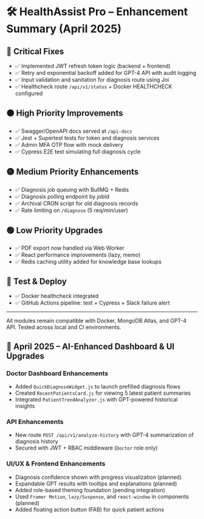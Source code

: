 
# 🛠 HealthAssist Pro – Enhancement Summary (April 2025)

## 🔴 Critical Fixes
- ✅ Implemented JWT refresh token logic (backend + frontend)
- ✅ Retry and exponential backoff added for GPT-4 API with audit logging
- ✅ Input validation and sanitation for diagnosis route using Joi
- ✅ Healthcheck route `/api/v1/status` + Docker HEALTHCHECK configured

## 🟠 High Priority Improvements
- ✅ Swagger/OpenAPI docs served at `/api-docs`
- ✅ Jest + Supertest tests for token and diagnosis services
- ✅ Admin MFA OTP flow with mock delivery
- ✅ Cypress E2E test simulating full diagnosis cycle

## 🟡 Medium Priority Enhancements
- ✅ Diagnosis job queuing with BullMQ + Redis
- ✅ Diagnosis polling endpoint by jobId
- ✅ Archival CRON script for old diagnosis records
- ✅ Rate limiting on `/diagnose` (5 req/min/user)

## 🟢 Low Priority Upgrades
- ✅ PDF export now handled via Web Worker
- ✅ React performance improvements (lazy, memo)
- ✅ Redis caching utility added for knowledge base lookups

## 🧪 Test & Deploy
- ✅ Docker healthcheck integrated
- ✅ GitHub Actions pipeline: test + Cypress + Slack failure alert

---

All modules remain compatible with Docker, MongoDB Atlas, and GPT-4 API. Tested across local and CI environments.


## 🧠 April 2025 – AI-Enhanced Dashboard & UI Upgrades

### Doctor Dashboard Enhancements
- Added `QuickDiagnoseWidget.js` to launch prefilled diagnosis flows
- Created `RecentPatientsCard.js` for viewing 5 latest patient summaries
- Integrated `PatientTrendAnalyzer.js` with GPT-powered historical insights

### API Enhancements
- New route `POST /api/v1/analyze-history` with GPT-4 summarization of diagnosis history
- Secured with JWT + RBAC middleware (`Doctor` role only)

### UI/UX & Frontend Enhancements
- Diagnosis confidence shown with progress visualization (planned)
- Expandable GPT results with tooltips and explanations (planned)
- Added role-based theming foundation (pending integration)
- Used `Framer Motion`, `lazy/Suspense`, and `react-window` in components (planned)
- Added floating action button (FAB) for quick patient actions
